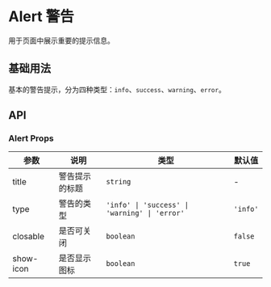 # Alert 警告

用于页面中展示重要的提示信息。

## 基础用法

基本的警告提示，分为四种类型：`info`、`success`、`warning`、`error`。

<VpDemo>
<template #demo>
<alert-basic />
</template>
<template #code>

```vue
<template>
  <div class="demo-space">
    <n-alert title="Info" type="info">
      这是一条信息提示
    </n-alert>
    <n-alert title="Success" type="success">
      这是一条成功提示
    </n-alert>
    <n-alert title="Warning" type="warning">
      这是一条警告提示
    </n-alert>
    <n-alert title="Error" type="error">
      这是一条错误提示
    </n-alert>
  </div>
</template>

<style scoped>
.demo-space > * + * {
  margin-top: 12px;
}
</style>
```

</template>
</VpDemo>

## API

### Alert Props

| 参数 | 说明 | 类型 | 默认值 |
| --- | --- | --- | --- |
| title | 警告提示的标题 | `string` | - |
| type | 警告的类型 | `'info' \| 'success' \| 'warning' \| 'error'` | `'info'` |
| closable | 是否可关闭 | `boolean` | `false` |
| show-icon | 是否显示图标 | `boolean` | `true` |